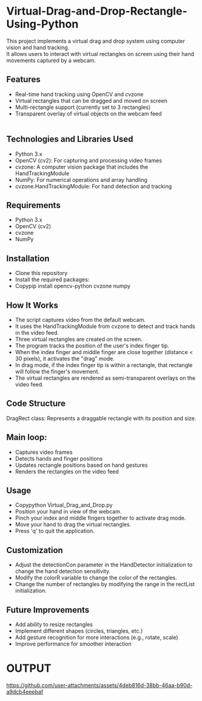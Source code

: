 # Virtual-Drag-and-Drop-Rectangle-Using-Python

This project implements a virtual drag and drop system using computer vision and hand tracking.<br>
It allows users to interact with virtual rectangles on screen using their hand movements captured by a webcam.

## Features
  - Real-time hand tracking using OpenCV and cvzone<br>
  - Virtual rectangles that can be dragged and moved on screen<br>
  - Multi-rectangle support (currently set to 3 rectangles)<br>
  - Transparent overlay of virtual objects on the webcam feed<br><br>

## Technologies and Libraries Used
  - Python 3.x<br>
  - OpenCV (cv2): For capturing and processing video frames<br>
  - cvzone: A computer vision package that includes the HandTrackingModule<br>
  - NumPy: For numerical operations and array handling<br>
  - cvzone.HandTrackingModule: For hand detection and tracking<br>

## Requirements
  - Python 3.x<br>
  - OpenCV (cv2)<br>
  - cvzone<br>
  - NumPy<br>

## Installation
  - Clone this repository<br>
  - Install the required packages:<br>
  - Copypip install opencv-python cvzone numpy<br>


## How It Works
  - The script captures video from the default webcam.<br>
  - It uses the HandTrackingModule from cvzone to detect and track hands in the video feed.<br>
  - Three virtual rectangles are created on the screen.<br>
  - The program tracks the position of the user's index finger tip.<br>
  - When the index finger and middle finger are close together (distance < 30 pixels), it activates the "drag" mode.<br>
  - In drag mode, if the index finger tip is within a rectangle, that rectangle will follow the finger's movement.<br>
  - The virtual rectangles are rendered as semi-transparent overlays on the video feed.<br>

## Code Structure
  DragRect class: Represents a draggable rectangle with its position and size.<br>

## Main loop:
  - Captures video frames<br>
  - Detects hands and finger positions<br>
  - Updates rectangle positions based on hand gestures<br>
  - Renders the rectangles on the video feed<br>

## Usage
  - Copypython Virtual_Drag_and_Drop.py<br>
  - Position your hand in view of the webcam.<br>
  - Pinch your index and middle fingers together to activate drag mode.<br>
  - Move your hand to drag the virtual rectangles.<br>
  - Press 'q' to quit the application.<br>

## Customization
  - Adjust the detectionCon parameter in the HandDetector initialization to change the hand detection sensitivity.<br>
  - Modify the colorR variable to change the color of the rectangles.<br>
  - Change the number of rectangles by modifying the range in the rectList initialization.<br>

## Future Improvements

  - Add ability to resize rectangles<br>
  - Implement different shapes (circles, triangles, etc.)<br>
  - Add gesture recognition for more interactions (e.g., rotate, scale)<br>
  - Improve performance for smoother interaction


# OUTPUT 

https://github.com/user-attachments/assets/4deb816d-38bb-46aa-b90d-a9dcb4eeebaf





